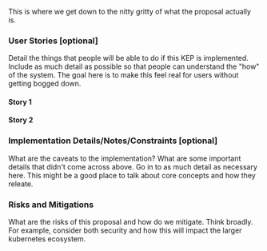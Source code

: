 This is where we get down to the nitty gritty of what the proposal actually is.

### User Stories [optional]

Detail the things that people will be able to do if this KEP is implemented.
Include as much detail as possible so that people can understand the "how" of the system.
The goal here is to make this feel real for users without getting bogged down.

#### Story 1

#### Story 2

### Implementation Details/Notes/Constraints [optional]

What are the caveats to the implementation?
What are some important details that didn't come across above.
Go in to as much detail as necessary here.
This might be a good place to talk about core concepts and how they releate.

### Risks and Mitigations

What are the risks of this proposal and how do we mitigate.
Think broadly.
For example, consider both security and how this will impact the larger kubernetes ecosystem.
